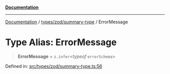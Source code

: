 [**Documentation**](../../../../README.md)

***

[Documentation](../../../../README.md) / [types/zod/summary-type](../README.md) / ErrorMessage

# Type Alias: ErrorMessage

> **ErrorMessage** = `z.infer`\<*typeof* `errorSchema`\>

Defined in: [src/types/zod/summary-type.ts:56](https://github.com/joeng03/RepoSense/blob/3f722058ea4a4c6de9dfb6b764fc6baf0e159e62/frontend/src/types/zod/summary-type.ts#L56)

